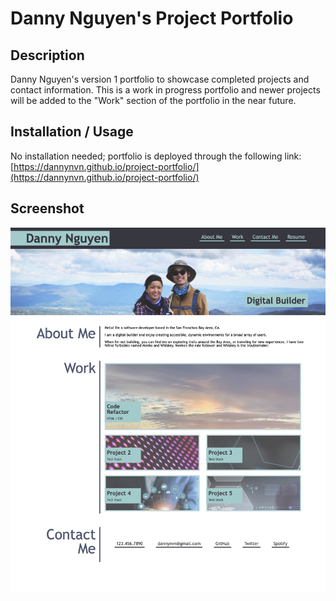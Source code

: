 # Danny Nguyen's Project Portfolio

## Description
Danny Nguyen's version 1 portfolio to showcase completed projects and contact information. This is a work in progress portfolio and newer projects will be added to the "Work" section of the portfolio in the near future.

## Installation / Usage
No installation needed; portfolio is deployed through the following link: [https://dannynvn.github.io/project-portfolio/](https://dannynvn.github.io/project-portfolio/)

## Screenshot
![screenshot of portfolio](assets/images/Danny%20Nguyen%20-%20Project%20Portfolio.jpg)